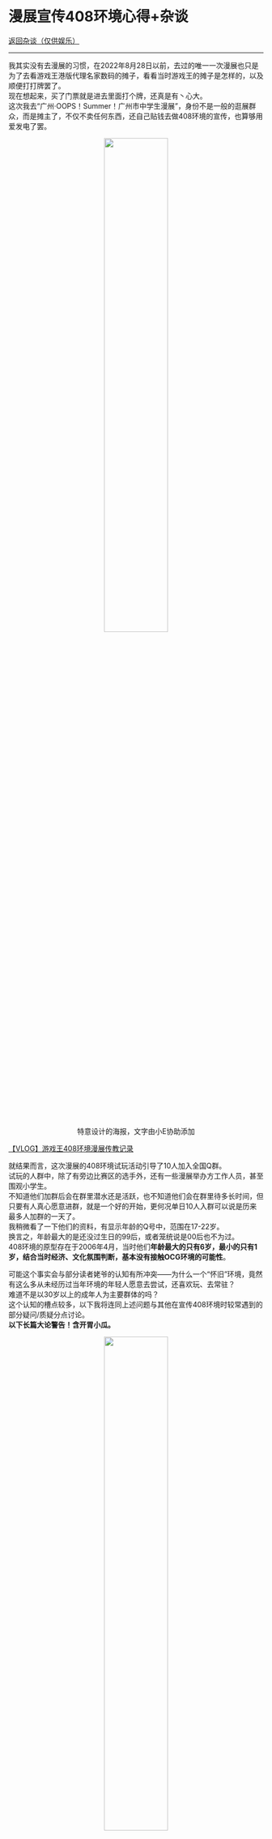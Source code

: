 # 漫展宣传408环境心得+杂谈

[返回杂谈（仅供娱乐）](../Tittle-Tattle.html)  

---

我其实没有去漫展的习惯，在2022年8月28日以前，去过的唯一一次漫展也只是为了去看游戏王港版代理名家数码的摊子，看看当时游戏王的摊子是怎样的，以及顺便打打牌罢了。  
现在想起来，买了门票就是进去里面打个牌，还真是有丶心大。  
这次我去“广州·OOPS！Summer！广州市中学生漫展”，身份不是一般的逛展群众，而是摊主了，不仅不卖任何东西，还自己贴钱去做408环境的宣传，也算够用爱发电了罢。  

<center>
    <img src = "./Img/图片1.png"
         width = "50%">
    <br>
    特意设计的海报，文字由小E协助添加
</center>

[【VLOG】游戏王408环境漫展传教记录](https://www.bilibili.com/video/BV1at4y1E7m2/)  

就结果而言，这次漫展的408环境试玩活动引导了10人加入全国Q群。  
试玩的人群中，除了有旁边比赛区的选手外，还有一些漫展举办方工作人员，甚至围观小学生。  
不知道他们加群后会在群里潜水还是活跃，也不知道他们会在群里待多长时间，但只要有人真心愿意进群，就是一个好的开始，更何况单日10人入群可以说是历来最多人加群的一天了。  
我稍微看了一下他们的资料，有显示年龄的Q号中，范围在17-22岁。  
换言之，年龄最大的是还没过生日的99后，或者笼统说是00后也不为过。  
408环境的原型存在于2006年4月，当时他们**年龄最大的只有6岁，最小的只有1岁，结合当时经济、文化氛围判断，基本没有接触OCG环境的可能性**。  

可能这个事实会与部分读者姥爷的认知有所冲突——为什么一个“怀旧”环境，竟然有这么多从未经历过当年环境的年轻人愿意去尝试，还喜欢玩、去常驻？  
难道不是以30岁以上的成年人为主要群体的吗？  
这个认知的槽点较多，以下我将连同上述问题与其他在宣传408环境时较常遇到的部分疑问/质疑分点讨论。  
**以下长篇大论警告！含开胃小瓜。**  

<center>
    <img src = "./Img/图片2.png"
         width = "50%">
</center>

## 一、408环境其实不完全是怀旧环境，甚至可以说，根本就不是“怀旧”环境，更像是模组（mod）

反正我也多次公开说过，也不怕再说一遍。  
我当初设立408环境，或者说命名、正式固定规则前，定位就是**“假情怀，真传教”**。  

当时（约2017年前后）是希望吸引一些对游戏王有了解的、与我同龄（25岁上下）的上班族入坑/回坑的，因此就采用了旧卡池、旧效果，但规则是最新的，以便能潜移默化地引导他们接触当时的“OCG环境游戏王OCG”**（稍有修改，当时新大师规则不做人严格限制额外怪兽，因此当时是特别约定了融合怪兽能特殊召唤到主要怪兽区）**。  
但这个策略是有一个缺陷的——随着时间的推移，我与同龄人们的年龄在增长，精力也更多集中在工作与家庭中，因此引导的成功率会越来越低，已经成功引导的玩家中完全退坑回归工作、家庭的比例也会越来越大。  
理论上，如果完全坚持“怀旧”环境只向同龄人宣传，随着玩家群体的衰老，这个环境最终将会“死去”。  
这个也将会是大多数主打“怀旧”的非官方游戏王赛制、群组不得不面对的危机。  

后来证明，“新规则+老卡池”这个决策还是比较机灵的，算是阴差阳错中给自己留了后路，只需要调整一下宣传方向，无需实质性更改规则细节，即可将推广重点面向全年龄的公众而非仅仅只开“养老院”。  
毕竟作为一个具有缓冲性质的“折中”赛制，或者准确来说是一个**游戏同人模组**，同时面向全年龄段的新老玩家以及纯圈外人，也是十分合理的。  

就现今的游戏王圈子民间发展形势以及我所能预料到的未来而言，宣传重点逐渐偏向00后、10后，不仅是对蓝海群体的发掘，更是时代的要求。当我理清楚这点后，我想起了这句名言警句：  
**一个新的科学真理取得胜利并不是通过让它的反对者们信服并看到真理的光明，而是通过这些反对者们最终死去，熟悉它的新一代成长起来。**（A new scientific truth does not triumph by convincing its opponents and making them see the light, but rather because its opponents eventually die, and a new generation grows up that is familiar with it.）——马克斯·普朗克（Max Karl Ernst Ludwig Planck）。  
我固然知道本次讨论的内容并不涉及自然科学，更谈不上什么真理，但这句话中所蕴含的“**新事物符合历史发展的必然趋势，反映了社会进步的基本要求，符合人民群众的根本利益和要求，得到人民群众的支持和拥护。因此，新事物必然战胜旧事物是宇宙间不可抗拒的规律**”的原理，我是能理解的。  

不少的怀旧赛制爱好者/群组一直在宣传“适合遗老”“怀旧”“情怀”“回归当年”，在红海中互相争夺本来就逐渐减少的大龄青年玩家。  
当然他们并没有错，因为他们可能只是想在这不可逆转的时代浪潮中建立一个类似“下班后回家前抽个烟（**吸烟有害健康！**）”那样，可以暂时在艰难生活中稍微放松一下的“乐园”罢了，那么即使只能玩个几年，其实对于当事的玩家们来讲也挺满足的了。  
不是我王婆卖瓜，408环境是我个人视角来说对无回忆的年轻玩家在入坑方面最为友好的一个非官方赛制吧。  

其实00后、10后多起来也不失为一件好事，至少说明了408环境愿意传承的人还是有的，不至于因前一辈玩家的生老病死而在与其他非官方赛制（群组）的竞争中逐渐失去话语权，然后湮灭在历史的洪流中。  
如果你非得问我为什么自诩“情怀”“怀旧”，我只能说，这是我早期使用的一种宣传话术，而且在我停止使用这种话术后，被“同人模组”新话术引导进群的群友也会自发觉得“怀念”“有怀旧感”，因为老卡池、老限制卡表本身就具有强烈的“怀旧”**色彩**。  
所以这并不算我乱说，而是宣传侧重点的改动吧。  

<center>
    <img src = "./Img/图片3.png"
         width = "70%">
</center>

## 二、408环境并非“不思进取”“逃避”，只是一种游戏的选择

另一方面，我除了遇到“原教旨主义者”的不理解外，还体会过某些OCG环境玩家对“怀旧”环境的恶意，而且这种恶意并不是指我在锐评OCG环境后遭受的反击，而是指我单纯在网上合理宣传或在跟朋友在卡店玩着408环境的时候，有个OCG环境玩家突然**无端**回贴批判一番或上来企图指点。  
包括但不限于以下情景。  
当然我发出来并不是想大家一起批斗当事人（**网暴违法，切勿以身试法**），是想大家“**择其不善者而改之**”，仅此而已。  

1. 我与群管理Lof玩实卡时，隔壁桌有个玩家过来问“你们知道过早的埋葬是禁止卡吗”，我回答“我们（也）是OCG环境玩家”，那位玩家愣了一下才读懂意思离开。  
当然这个可能不是恶意，也许只是好心雷……科普罢了。  
2. 一个本地Q群（群主是我）的玩家进了我的408环境本地微信群，然后空口大谈“做人要与时俱进”，最后说不过了就自己退微信群了，至今仍在Q群。  
滑稽的后话是，他和我在一家卡店的微信群里相遇（我比他先进群），卡店老板和一众大佬经常玩国外某知名怀旧环境。  
但自我进群后从未发现这个本地玩家再在群里作任何类似的锐评，不知道是不是与“**老板和大佬们都是高罕英文玩家（暗示家境殷实），还是‘穷不与富斗’不乱说话的好**”有关。（笑）  

<center>
    <img src = "./Img/图片4.png"
         width = "50%">
</center>

3. 某个路人在我一个并没有抨击OCG环境的408环境实卡打牌视频下方大肆展示其对于非OCG环境的“云史官”以及说不过就装死不回复的一面，头像ID打码的话都是他ta说的。  
这个毕竟是对方打响的第一枪，我置顶还是没什么罪恶感的。（笑）

<center>
    <img src = "./Img/图片5.png"
         width = "70%">
</center>

4. 这位更是重量级。某个TCG/LCG圈子的up对我发的一篇打印游戏王卡教程进行锐评，希望不是这个教程中的前言后记中的某些文字刺激到了他（文章已改动）。  
这个有点偏题了，但不算完全离题，放在下个标题中也许会更合适。  
他在评论区说“只是告诉我网页打印的方法”，结合“我觉得我也可以水一期专栏，或者视频了。用ps这种谁都能想到的笨方法，都能水个专栏，就这”这种态度和删掉截图中的网址这种做法，你信吗？  
我反正信了。（划掉）
**（长图警告！）**

<center>
    <img src = "./Img/图片6.png"
         width = "50%">
</center>

<center>
    <img src = "./Img/图片7.png"
         width = "50%">
</center>

<center>
    <img src = "./Img/图片8.png"
         width = "80%">
</center>

这些只是我遇到的某些恶意中较为典中典的类型，不过总体而言，OCG环境大多数玩家还是比较有容人之度的。  
而随着KONAMI的不寒碜的新卡设计和营销卡表改订操作，特别是最近OCG的7月限制卡表改订和最近发售的某些新主题，OCG环境玩家对KONAMI吃相难看的商业运营操作的不满大幅增加，甚至有《七月表游戏王环境》的搞笑饼图——
饼图中全是其他卡牌游戏，就是没有游戏王，这也在一定程度上反映了制作者和认同者对于近期游戏王环境恶化的不满情绪。  

那么重点就来了——本人推广个游戏王的同人赛制，好歹也是与游戏王这个IP关系密切，都能遇到不止一次批判，那么这种明显踩一捧N，甚至是明示各位游戏王玩家转型玩其他卡牌游戏的发言，不是应当受到更多、力度更大的批判的吗？  
比如“爱玩玩不玩滚”这类经典回复（即“举轻以明重”）。  
当然读者姥爷也可以以“发言的目的不一致”解释过去，但我建议可以多考虑一下，是真的因为“发言的目的不一致”因此对待态度也不一，还是发言者所玩的游戏/赛制身后的玩家群体基数不一进而影响大家表态的肆意或收敛，亦或者是其他更深层次的原因？  
但无论如何，408环境也好，其他非官方赛制/群组也罢，其实都是给玩家的一个选择而已，而且互相的关系也不是你死我活，大可以共存，至少做到“井水不犯河水”。  
有的玩家能容忍牌友去玩乃至在游戏王群组里面宣传友商的卡牌游戏，却对自家游戏的同人环境重拳出击，这到底算不算一种“窝里横，外面怂”呢？这确实值得思考。

## 三、谁都有玩游戏王的权利，谁都不应当打牌多了就丧失人性，说出各种“（某种客观条件欠佳就）不配玩游戏王”意思的话来打击他人，直接或间接炫耀自身条件的优越

<center>
    <img src = "./Img/图片9.png"
         width = "50%">
</center>

除了第二部分第4点外，我也遇到过一些令人大跌眼镜的“人上人”言论，基本的论点是“没钱不要玩游戏王”“不玩竞技不要入坑游戏王”等，实在脱离群众，令人震惊。  
可能你会觉得我在扯淡，怎么可能有这种逆天的言论？  
然而事实是真的不讲逻辑的，大家可以看看以下例子。  
还是那句话，我发出来并不是想大家一起批斗当事人（**网暴违法，切勿以身试法**），是想大家“**择其不善者而改之”**，仅此而已。  
**以下观点中的理论引用可能有偏颇，望谅**。

1. 本地群一个牌友的发言，直接震撼我。  
由于太长，我只选出重点的一部分进行展示，马赛克头像就是那个震撼我的群友，黑块头像是另一个牌友，他也不认同马赛克牌友的话。  
图中为粤语，已翻译必要部分。  
我在此提前声明：**我虽然不同意这位马赛克头像牌友的观点，但并不讨厌他，也很乐意继续与他交流**。  
“买卖不成仁义在”，也许这也算是求同存异吧。  
**（长图警告！）**

<center>
    <img src = "./Img/图片10.jpg"
         width = "70%">
</center>

2. 这个是我约3年前在一个“教人如何廉价打牌的视频”中的吐槽评论竟然这也能遇到“竞技玩家”的“批评”。  
看似很合理，但其实脱离群众，这样的理念确实不适合推广到公众领域。  
这位“竞技玩家”在我长篇大论驳斥其谬论后就不回复了。  

<center>
    <img src = "./Img/图片11.png"
         width = "80%">
</center>

3. 这是我在逛知乎时看到的一个回复，也是上一点中我提到的“大佬引导新人”的信息来源。  
感谢互联网让我见识到了社会阶层的多样性，是我太穷了（悲）。  

<center>
    <img src = "./Img/图片12.png"
         width = "70%">
</center>

**圈内开团预警，前方高能！**

先说说经济方面。  
其实整体而言，多数游戏王玩家并不是什么富家子弟，学生党里面很多牌佬基本是节衣缩食，拿珍贵的零花钱来买卡的。  
即使是工薪阶层，也不过是抠出本来就不多的收入中的一部分，毕竟还是得吃饭的，如果是在外地打工，那可能还得考虑房租之类的支出。  
而现今的收入水平，别说疫情的这两年了，就算是疫情前经济还行的两年，月薪能到缴纳个税的水平（超过5000元/月，2018年10月1日起），已经比不少人要高的了。  
我相信部分读者姥爷甚至都不敢想象月入高达5000的生活。  
可能对某些玩家来说，一次性拿出2k左右的钱去投入在玩游戏王这类享受资料消费上其实很常见很“正常”，但对于某些想入坑，但收入其实未超个税免征点甚至说是家境很一般没多少零花钱的学生党来说，这种看似轻松随意的话，在他们眼里相当于直接开骂“没钱玩个屁游戏王”。  
即使只是如本部分第3点那般氪2k的时长限定在1年内，对于只是稍稍有兴趣还不知道会玩下去多久的一般人尤其是学生党而言，这也是一笔巨款了。  
我并不是说不能介绍入坑玩游戏王的方法中比较高成本的那种，**只是将这种高成本的方法如此轻松随意地介绍，是会让大家误以为这已经是下限要求的。**  
**那达不到怎么办呢？只能选择不玩了**。  
尤其是在8700万青眼白龙事件后，人民群众会更容易产生这种想法。  
这是客观存在的情况，同时也是我感到无奈却无法直接改变的状况，因为这不仅仅是游戏王这个小圈子的问题了。  
我所能做的，只是将这个问题直接指出来让各位读者姥爷意识到，以及在自己的群里尽力减轻这种思潮的影响。至于其他的群组、社交平台和现实生活，就看大家的了。

然后是一直都有争论的“竞技”相关话题，在此碍于篇幅，我只讨论“唯竞技论”——  
本文中的定义是：以比赛、竞技取胜（获得名次、荣誉等）作为玩游戏王（或其他活动）的唯一或主要目的，并一定程度蔑视不如此的个人的一种论调。  
别以为这个定义很夸张，可能不少读者姥爷还真的能遇上这类人。  
**对于严格要求自己的竞技玩家，我个人是表以崇高敬意的**，且不会对ta有负面意见，毕竟**自我要求严格是ta的自由**。  
但无论竞技水平如何，**粗暴地干涉他人**玩游戏王的目的，说出“娱乐就是不想赢”“不想竞技就是你菜”“给别人提供游戏体验”这等**社会达尔文主义**到丧失人性的的话**侮辱**非竞技玩家，就是他们不对了。  
即使是比赛常客、竞技“大佬”，也是**有才无德**的存在。  
各位读者姥爷好好想想，换一个领域同一个逻辑，比如，“学霸侮辱一般学生笨”“有钱人侮辱普通人穷逼”“武术高手侮辱非专业健身者弱鸡”，难道不觉得这种情景下的处于强势一方的道德是有问题的吗？  
我在两三年前退出大学社团群前，就真的遇到这样唯竞技论的在读师弟甲，当时我只是在另一个师弟乙说最近打牌不开心时，劝他玩点娱乐（决斗），本意是希望乙能从另一个方面感受游戏王的魅力，没想到却遭到甲出言不逊。  
当时我是火大的，现在只感到可笑。  
不如我们构建一个场景：某竞技“大佬”以上文提及的方式侮辱另一个娱乐玩家，但该娱乐玩家恰好是武术实战大佬，于是娱乐玩家要求该竞技“大佬”与其进行一场武术体育比赛切磋武艺，并在竞技“大佬”以任何理由（包括不懂武术）拒绝时对竞技“大佬”进行身体羞辱，甚至做出痛失韩国市场的手势。  
难道这就是那些唯竞技论的玩家所希望遇到的情况吗？  
还是说，他们就是因为知道不会遇上这种情况，所以才放心单方面对他人做这种事？  
对于这方面，我还是能做点事的：**我在此倡议各位玩家能互相尊重，即使是有唯竞技论的想法，也请不要说出来，“不是每个学武术的人都想打条金腰带，也有单纯下班了想运动一下增肌减脂的”**——沃·兹基硕德。  

本部分用语可能太激进，攻击性比较强，请各位读者姥爷多包容。  
也许还是社会毒打才能教做人，他们在上班比较忙（如996、007等），精力也随着年龄的增长一年不如一年之后，才能深刻体会到当年到底是吃错了什么才说得出这类浑话罢！  
未完待续……  

## 四、自我批判

以上说了这么多，纵观一下我自己吧。从04年开始打牌直到开始推广408环境的一段早期时间，说是受圈子氛围影响也好，说是自身社会经历尚浅幼稚也罢，也做过不少现在看起来简直不当人的反向宣传，简直就是黑历史，现在想起都想穿越回去给自己两耳光。  

1. 在宣传对象说没时间玩OCG环境时，我竟有脸说出“每天上撤硕的半小时去看新卡包的卡不就得了”。  
2. 不只是在玩游戏王时，玩三国杀时也是，对非硬核玩家询问卡上明文文字的内容感到不耐烦，甚至还好意思去讽刺“卡上面明着写的就不要问了”。  
3. 对群里问简单问题的群友抛出“去百度”这种屁话。  
4. 以前管理学校社团的群时，公然规定不定期“枪毙”潜水员，大搞活跃玩家提纯。  

……  

说不下去，太羞耻了，甚至可以说是把前面部分的话全部拿来骂我自己一遍都还有漏网的。  
望各位读者姥爷引以为戒，千万不要学我，做一些一粉顶十黑的事。  
这些做法，不把人赶跑都得偷笑了，还宣传，招黑倒有的是。  
**兴许有一部分游戏王的“小黑子”是被类似我这样的的人逼出来的吧**。
离开象牙塔进行社会实践是真的能改造一个人的，也只有多接触真实的社会，才能做到**从群众中来，到群众中去**，而不是站在由傲慢与偏见构成的空中楼阁中不接地气，抱着给游戏王宣传的想法但做的却是招黑的事。  
大家别骂了别骂了，我知道错了。  
**我愿意接受各位读者姥爷监督，各位读者姥爷大可在评论区中指出我的错误，我不会删评的**。  
（↑本站无评论功能，为B站版本原话）

## 五、总结

**总算是把憋在心里多年至今的话给讲出来了**，后果我预料到，也做好觉悟了。  
我个人在这五部分中并不想特意去讲KONAMI治疗低血压的操作，因为你我都没有能力去直接改变。  
但我们能改变的，是对他人的行为和态度。  
其实说了这么多，我也只是想表达：如果我们调整好宣传时的行为和态度，那么游戏王的玩家（无论何种赛制，也无论是OCG、MD、DL还是即将推出的CD等）会不会就能够多一些呢？  
陪伴在我们身边打牌的牌佬，以及通过打牌能认识的朋友，会不会多一些呢？放下了无谓的争论后，大家能得到的快乐，是不是能多一些呢，鄙视链是不是能少一些呢？  

愿望是美好的，现实却仍需努力。  
希望本文能**抛砖引玉**，为各位读者姥爷提供宣传的思路，以及规避一些雷点。  
如果本文真能起到燎原之火的作用，促进了圈内宣传的发展，使得游戏王各种赛制的玩家多了起来，我即使是被千夫所指，也感到值了。  

2022年8月31日  
神之吹息  